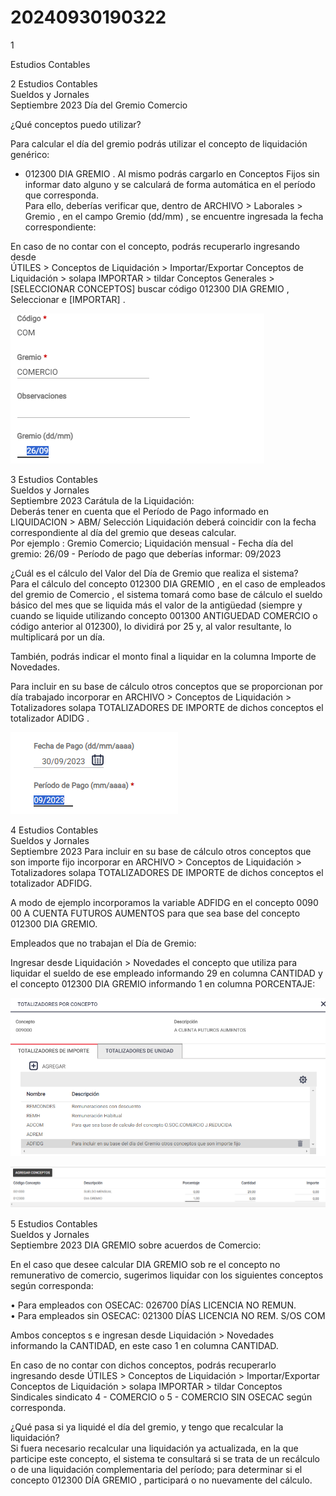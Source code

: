 # 20240930190322

 1 
 
  
Estudios Contables  


 
 
 
 2 Estudios Contables  
Sueldos y Jornales  
Septiembre 2023  Día del Gremio  Comercio  
 
¿Qué  conceptos  puedo  utilizar?  
 
Para  calcular  el día del gremio  podrás  utilizar  el concepto  de liquidación  
genérico:  
- 012300  DIA GREMIO . 
Al mismo podrás cargarlo en Conceptos Fijos sin informar dato alguno y 
se calculará  de forma  automática  en el  período  que corresponda.  
Para ello, deberías verificar que, dentro de  ARCHIVO > Laborales > 
Gremio , en el campo  Gremio  (dd/mm) , se encuentre  ingresada la fecha  
correspondiente:  
 
 
 
 
En caso  de no contar con el concepto,  podrás  recuperarlo  ingresando  desde  
ÚTILES > Conceptos de Liquidación > Importar/Exportar Conceptos de 
Liquidación > solapa IMPORTAR  > tildar Conceptos Generales  > 
[SELECCIONAR CONCEPTOS] buscar código 012300 DIA GREMIO , 
Seleccionar e [IMPORTAR] .  
 
 


![Image 1 from page 1](images/image_1_1.png)

 
 
 
 3 Estudios Contables  
Sueldos y Jornales  
Septiembre 2023  Carátula  de la Liquidación:  
Deberás tener en cuenta que el Período de Pago informado en 
LIQUIDACION > ABM/ Selección Liquidación deberá coincidir con la 
fecha correspondiente al día del gremio que  deseas  calcular.  
Por ejemplo : Gremio  Comercio;  Liquidación  mensual  - Fecha  día del 
gremio:  26/09  - Período  de pago  que deberías  informar:  09/2023  
 
 
 
 
 
¿Cuál  es el cálculo  del Valor  del Día de Gremio  que 
realiza  el sistema?  
Para el cálculo del concepto 012300 DIA GREMIO , en el caso de 
empleados del  gremio de Comercio , el sistema tomará como base de 
cálculo el sueldo básico  del mes que se liquida  más el valor  de la 
antigüedad  (siempre  y cuando  se liquide utilizando concepto 001300 
ANTIGUEDAD COMERCIO o código anterior al 012300),  lo dividirá por  25 
y, al valor resultante,  lo multiplicará por  un día. 
 
También, podrás indicar el monto final a liquidar en la columna Importe 
de Novedades.  
 
Para incluir en su base de cálculo otros conceptos que se proporcionan 
por día trabajado incorporar en ARCHIVO > Conceptos de Liquidación > 
Totalizadores solapa TOTALIZADORES DE IMPORTE de dichos conceptos el 
totalizador ADIDG .  
 


![Image 1 from page 2](images/image_2_1.png)

 
 
 
 4 Estudios Contables  
Sueldos y Jornales  
Septiembre 2023  Para incluir en su base de  cálculo otros conceptos que son importe fijo 
incorporar en ARCHIVO > Conceptos de Liquidación > Totalizadores solapa 
TOTALIZADORES DE IMPORTE de dichos conceptos el totalizador ADFIDG.  
 
A modo de ejemplo incorporamos la variable ADFIDG en el concepto 
0090 00 A CUENTA FUTUROS AUMENTOS  para que sea base del concepto 
012300 DIA GREMIO.  
 
 
 
 
 
 
 
 
Empleados que no trabajan el Día de Gremio:  
 
Ingresar desde Liquidación > Novedades  el concepto que utiliza para 
liquidar el sueldo de ese empleado informando 29 en columna 
CANTIDAD y el concepto 012300 DIA GREMIO informando 1 en 
columna PORCENTAJE:  
 
 
 


![Image 1 from page 3](images/image_3_1.png)

![Image 2 from page 3](images/image_3_2.png)

 
 
 
 5 Estudios Contables  
Sueldos y Jornales  
Septiembre 2023  DIA GREMIO sobre acuerdos de Comercio:  
 
En el caso que desee calcular DIA GREMIO sob re el concepto no 
remunerativo de comercio, sugerimos liquidar con los siguientes 
conceptos según corresponda:  
 
• Para empleados con OSECAC: 026700 DÍAS LICENCIA NO 
REMUN.    
• Para empleados sin OSECAC: 021300 DÍAS LICENCIA NO REM. 
S/OS COM  
 
Ambos conceptos s e ingresan desde Liquidación > Novedades  
informando la CANTIDAD, en este caso 1 en columna CANTIDAD.  
 
 
En caso  de no contar con dichos conceptos,  podrás  recuperarlo  
ingresando desde  ÚTILES > Conceptos de Liquidación > 
Importar/Exportar Conceptos de Liquidación > solapa IMPORTAR > 
tildar Conceptos Sindicales sindicato 4 - COMERCIO o 5 - COMERCIO 
SIN OSECAC según corresponda.  
 
¿Qué  pasa  si ya liquidé  el día  del gremio,  y tengo  que 
recalcular  la liquidación?  
Si fuera necesario recalcular  una liquidación ya actualizada, en la que 
participe  este concepto, el sistema te consultará si se trata de un 
recálculo o de una  liquidación complementaria del período; para 
determinar si el concepto 012300  DÍA GREMIO , participará  o no 
nuevamente  del cálculo.  
 
 
 
 
 

